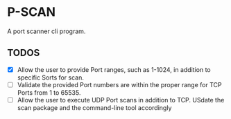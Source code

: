 # P-SCAN

A port scanner cli program.

## TODOS
- [x] Allow the user to provide Port ranges, such as 1-1024, in addition to specific Sorts for scan.
- [ ] Validate the provided Port numbers are within the proper range for TCP Ports from 1 to 65535.
- [ ] Allow the user to execute UDP Port scans in addition to TCP. USdate the scan package and the command-line tool accordingly